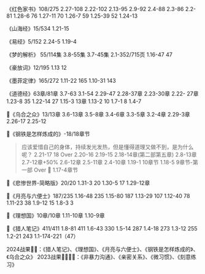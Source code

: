 《红色家书》108/275
2.27-108
2.22-102
2.13-95
2.9-92
2.4-88
2.3-86
2.2-81
1.28-6 76
1.27-11 70
1.26-7 59
1.25-39 52 
1.24-13


《山海经》15/534
1.21-15


《易经》5/152
2.24-5
1.19-4


《梦的解析》 55/114集
3.8-55集
3.7-45集
2.1-352/715页
1.16-47 47

《豪放词》12/195
1.13 12 

《墨菲定律》165/272
1.11-22 165
1.10-31 143


《道德经》63章/81章
3.7-63
3.1-54
2.29-47
2.28-37章
2.23-30章
2.22- 27章
1.23-8 35
1.22-14 27
1.15-3 13章
1.13-2 10
1.7-1 8
1.4-7

💯《乌合之众》13/13章
3.6-13章
3.5-8章
3.4-6章
3.3-5章
3.2-4章
2.29-3章
2.26-17
2.25-12

💯《钢铁是怎样炼成的》-18/18章节
> 应该爱惜自己的身体，持续发光发热，但是懂得道理又做不到，是为什么呢？
2.21-17 18 Over
2.20-16
2.19-15
2.18-14章(第二部第五章)
2.8-13章
2.7-12章+50%
2.6-12章
2.5-11章
2.4-10章
1.19-1 10章节
1.18-5 9章节-第一部 Over 💯
1.17-4章节


💯《悲惨世界-简略版》20/20
1.31-3 20
1.30-5 17
1.29-12章

💯《月亮与六便士》187/235
1.16-48 235
1.15-80 187
1.13-29 107
1.12-40 78
1.11-23 38
1.9-12 15
1.8-3 3

💯《理想国》10章/10章
1.11-10章
1.10-9章

💯《猎人笔记》411/411
1.8-81 411
1.6-43 330
1.5-14 287
1.4-18 273
1.3-12 255
1.2-21 243
1.1-174-221（47）

2024战果💎💎：《猎人笔记》、《理想国》、《月亮与六便士》、《钢铁是怎样炼成的》、《乌合之众》
2023战果💎💎💎💎：《非暴力沟通》、《亲密关系》、《微习惯》、《刻意练习》
